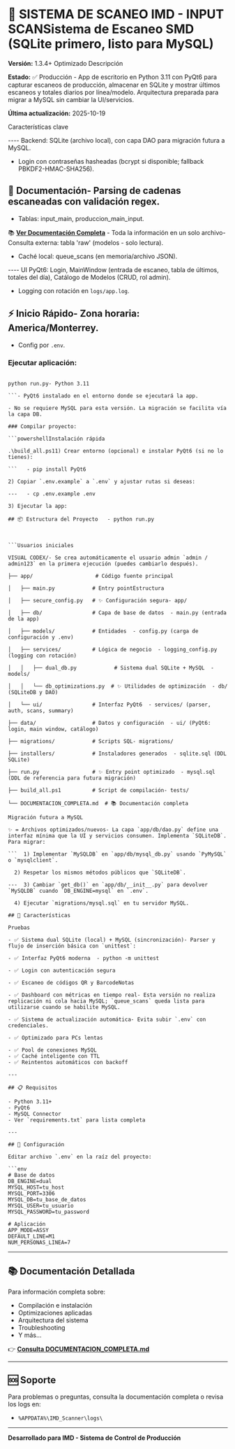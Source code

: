 # 🚀 SISTEMA DE SCANEO IMD - INPUT SCANSistema de Escaneo SMD (SQLite primero, listo para MySQL)



**Versión:** 1.3.4+ Optimizado  Descripción

**Estado:** ✅ Producción  - App de escritorio en Python 3.11 con PyQt6 para capturar escaneos de producción, almacenar en SQLite y mostrar últimos escaneos y totales diarios por línea/modelo. Arquitectura preparada para migrar a MySQL sin cambiar la UI/servicios.

**Última actualización:** 2025-10-19

Características clave

---- Backend: SQLite (archivo local), con capa DAO para migración futura a MySQL.

- Login con contraseñas hasheadas (bcrypt si disponible; fallback PBKDF2-HMAC-SHA256).

## 📖 Documentación- Parsing de cadenas escaneadas con validación regex.

- Tablas: input_main, produccion_main_input.

📚 **[Ver Documentación Completa](DOCUMENTACION_COMPLETA.md)** - Toda la información en un solo archivo- Consulta externa: tabla 'raw' (modelos - solo lectura).

- Caché local: queue_scans (en memoria/archivo JSON).

---- UI PyQt6: Login, MainWindow (entrada de escaneo, tabla de últimos, totales del día), Catálogo de Modelos (CRUD, rol admin).

- Logging con rotación en `logs/app.log`.

## ⚡ Inicio Rápido- Zona horaria: America/Monterrey.

- Config por `.env`.

### Ejecutar aplicación:

```powershellRequisitos

python run.py- Python 3.11

```- PyQt6 instalado en el entorno donde se ejecutará la app.

- No se requiere MySQL para esta versión. La migración se facilita vía la capa DB.

### Compilar proyecto:

```powershellInstalación rápida

.\build_all.ps11) Crear entorno (opcional) e instalar PyQt6 (si no lo tienes):

```   - pip install PyQt6

2) Copiar `.env.example` a `.env` y ajustar rutas si deseas:

---   - cp .env.example .env

3) Ejecutar la app:

## 📦 Estructura del Proyecto   - python run.py



```Usuarios iniciales

VISUAL CODEX/- Se crea automáticamente el usuario admin `admin / admin123` en la primera ejecución (puedes cambiarlo después).

├── app/                    # Código fuente principal

│   ├── main.py            # Entry pointEstructura

│   ├── secure_config.py   # ✨ Configuración segura- app/

│   ├── db/                # Capa de base de datos  - main.py (entrada de la app)

│   ├── models/            # Entidades  - config.py (carga de configuración y .env)

│   ├── services/          # Lógica de negocio  - logging_config.py (logging con rotación)

│   │   ├── dual_db.py            # Sistema dual SQLite + MySQL  - models/

│   │   └── db_optimizations.py  # ✨ Utilidades de optimización  - db/ (SQLiteDB y DAO)

│   └── ui/                # Interfaz PyQt6  - services/ (parser, auth, scans, summary)

├── data/                  # Datos y configuración  - ui/ (PyQt6: login, main window, catálogo)

├── migrations/            # Scripts SQL- migrations/

├── installers/            # Instaladores generados  - sqlite.sql (DDL SQLite)

├── run.py                 # ✨ Entry point optimizado  - mysql.sql (DDL de referencia para futura migración)

├── build_all.ps1          # Script de compilación- tests/

└── DOCUMENTACION_COMPLETA.md  # 📚 Documentación completa

Migración futura a MySQL

✨ = Archivos optimizados/nuevos- La capa `app/db/dao.py` define una interfaz mínima que la UI y servicios consumen. Implementa `SQLiteDB`. Para migrar:

```  1) Implementar `MySQLDB` en `app/db/mysql_db.py` usando `PyMySQL` o `mysqlclient`.

  2) Respetar los mismos métodos públicos que `SQLiteDB`.

---  3) Cambiar `get_db()` en `app/db/__init__.py` para devolver `MySQLDB` cuando `DB_ENGINE=mysql` en `.env`.

  4) Ejecutar `migrations/mysql.sql` en tu servidor MySQL.

## 🚀 Características

Pruebas

- ✅ Sistema dual SQLite (local) + MySQL (sincronización)- Parser y flujo de inserción básica con `unittest`:

- ✅ Interfaz PyQt6 moderna  - python -m unittest

- ✅ Login con autenticación segura

- ✅ Escaneo de códigos QR y BarcodeNotas

- ✅ Dashboard con métricas en tiempo real- Esta versión no realiza replicación ni cola hacia MySQL; `queue_scans` queda lista para utilizarse cuando se habilite MySQL.

- ✅ Sistema de actualización automática- Evita subir `.env` con credenciales.

- ✅ Optimizado para PCs lentas

- ✅ Pool de conexiones MySQL
- ✅ Caché inteligente con TTL
- ✅ Reintentos automáticos con backoff

---

## 📋 Requisitos

- Python 3.11+
- PyQt6
- MySQL Connector
- Ver `requirements.txt` para lista completa

---

## 🔧 Configuración

Editar archivo `.env` en la raíz del proyecto:

```env
# Base de datos
DB_ENGINE=dual
MYSQL_HOST=tu_host
MYSQL_PORT=3306
MYSQL_DB=tu_base_de_datos
MYSQL_USER=tu_usuario
MYSQL_PASSWORD=tu_password

# Aplicación
APP_MODE=ASSY
DEFAULT_LINE=M1
NUM_PERSONAS_LINEA=7
```

---

## 📚 Documentación Detallada

Para información completa sobre:
- Compilación e instalación
- Optimizaciones aplicadas
- Arquitectura del sistema
- Troubleshooting
- Y más...

👉 **[Consulta DOCUMENTACION_COMPLETA.md](DOCUMENTACION_COMPLETA.md)**

---

## 🆘 Soporte

Para problemas o preguntas, consulta la documentación completa o revisa los logs en:
- `%APPDATA%\IMD_Scanner\logs\`

---

**Desarrollado para IMD - Sistema de Control de Producción**
